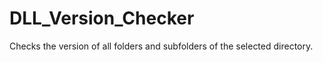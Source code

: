 DLL_Version_Checker
===================

Checks the version of all folders and subfolders of the selected directory.
